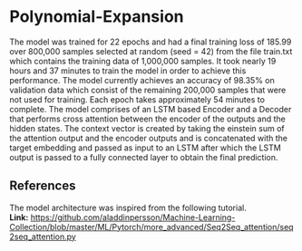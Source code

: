 # Polynomial-Expansion

The model was trained for 22 epochs and had a final training loss of 185.99 over 800,000 samples selected at random (seed = 42) from the file train.txt which contains the training data of 1,000,000 samples. It took nearly 19 hours and 37 minutes to train the model in order to achieve this performance. The model currently achieves an accuracy of 98.35% on validation data which consist of the remaining 200,000 samples that were not used for training. Each epoch takes approximately 54 minutes to complete. The model comprises of an LSTM based Encoder and a Decoder that performs cross attention between the encoder of the outputs and the hidden states. The context vector is created by taking the einstein sum of the attention output and the encoder outputs and is concatenated with the target embedding and passed as input to an LSTM after which the LSTM output is passed to a fully connected layer to obtain the final prediction.

## References
The model architecture was inspired from the following tutorial.<br>
**Link:** https://github.com/aladdinpersson/Machine-Learning-Collection/blob/master/ML/Pytorch/more_advanced/Seq2Seq_attention/seq2seq_attention.py
